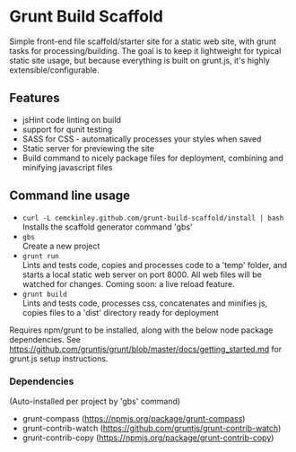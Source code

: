 Grunt Build Scaffold
=======================

Simple front-end file scaffold/starter site for a static web site, with grunt tasks for processing/building. The goal is to keep it lightweight for typical static site usage, but because everything is built on grunt.js, it's highly extensible/configurable.


## Features

- jsHint code linting on build
- support for qunit testing
- SASS for CSS - automatically processes your styles when saved
- Static server for previewing the site
- Build command to nicely package files for deployment, combining and minifying javascript files


## Command line usage

- `curl -L cemckinley.github.com/grunt-build-scaffold/install | bash`  
 Installs the scaffold generator command 'gbs'
- `gbs`  
 Create a new project
- `grunt run`  
 Lints and tests code, copies and processes code to a 'temp' folder, and starts a local static web server on port 8000. All web files will be watched for changes. Coming soon: a live reload feature.
- `grunt build`  
 Lints and tests code, processes css, concatenates and minifies js, copies files to a 'dist' directory ready for deployment

Requires npm/grunt to be installed, along with the below node package dependencies. See https://github.com/gruntjs/grunt/blob/master/docs/getting_started.md for grunt.js setup instructions.


### Dependencies
(Auto-installed per project by 'gbs' command)

- grunt-compass (https://npmjs.org/package/grunt-compass)
- grunt-contrib-watch (https://github.com/gruntjs/grunt-contrib-watch)
- grunt-contrib-copy (https://npmjs.org/package/grunt-contrib-copy)
